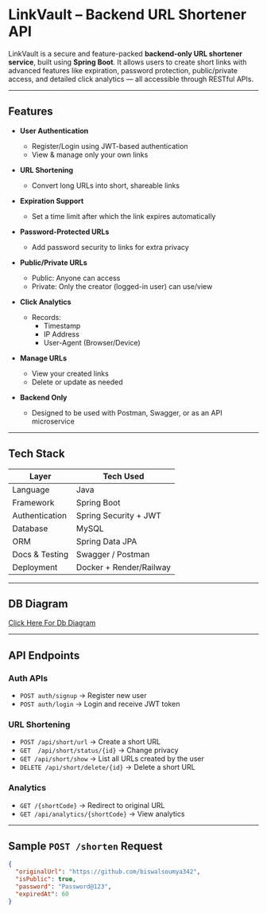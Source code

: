 #  LinkVault – Backend URL Shortener API

LinkVault is a secure and feature-packed **backend-only URL shortener service**, built using **Spring Boot**. It allows users to create short links with advanced features like expiration, password protection, public/private access, and detailed click analytics — all accessible through RESTful APIs.

---

##  Features

-  **User Authentication**
    - Register/Login using JWT-based authentication
    - View & manage only your own links

-  **URL Shortening**
    - Convert long URLs into short, shareable links

-  **Expiration Support**
    - Set a time limit after which the link expires automatically

-  **Password-Protected URLs**
    - Add password security to links for extra privacy

-  **Public/Private URLs**
    - Public: Anyone can access
    - Private: Only the creator (logged-in user) can use/view

- **Click Analytics**
    - Records:
        - Timestamp
        - IP Address
        - User-Agent (Browser/Device)

-  **Manage URLs**
    - View your created links
    - Delete or update as needed

-  **Backend Only**
    - Designed to be used with Postman, Swagger, or as an API microservice

---

##  Tech Stack

| Layer          | Tech Used               |
|----------------|-------------------------|
| Language       | Java                    |
| Framework      | Spring Boot             |
| Authentication | Spring Security + JWT   |
| Database       | MySQL                   |
| ORM            | Spring Data JPA         |
| Docs & Testing | Swagger / Postman       |
| Deployment     | Docker + Render/Railway |

---

##  DB Diagram

[Click Here For Db Diagram](https://dbdiagram.io/d/url_shortener-687f12b6f413ba3508ff35e1)

---

##  API Endpoints

###  Auth APIs
- `POST auth/signup` → Register new user
- `POST auth/login` → Login and receive JWT token

###  URL Shortening
- `POST /api/short/url` → Create a short URL
- `GET  /api/short/status/{id}`  -> Change privacy
- `GET /api/short/show` → List all URLs created by the user
- `DELETE /api/short/delete/{id}` → Delete a short URL

###  Analytics
- `GET /{shortCode}` → Redirect to original URL
- `GET /api/analytics/{shortCode}` → View analytics

---

##  Sample `POST /shorten` Request
```json
{
  "originalUrl": "https://github.com/biswalsoumya342",
  "isPublic": true,
  "password": "Password@123",
  "expiredAt": 60
}
```
